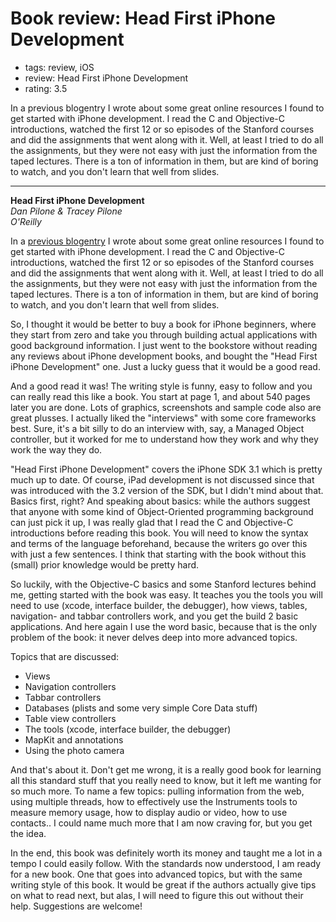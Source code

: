 # Book review: Head First iPhone Development
- tags: review, iOS
- review: Head First iPhone Development
- rating: 3.5

In a previous blogentry I wrote about some great online resources I found to get started with iPhone development. I read the C and Objective-C introductions, watched the first 12 or so episodes of the Stanford courses and did the assignments that went along with it. Well, at least I tried to do all the assignments, but they were not easy with just the information from the taped lectures. There is a ton of information in them, but are kind of boring to watch, and you don't learn that well from slides.

---

**Head First iPhone Development**  
_Dan Pilone & Tracey Pilone_  
_O'Reilly_

In a [previous blogentry](/articles/2010/getting-started-iphone-app-development/) I wrote about some great online resources I found to get started with iPhone development. I read the C and Objective-C introductions, watched the first 12 or so episodes of the Stanford courses and did the assignments that went along with it. Well, at least I tried to do all the assignments, but they were not easy with just the information from the taped lectures. There is a ton of information in them, but are kind of boring to watch, and you don't learn that well from slides.

So, I thought it would be better to buy a book for iPhone beginners, where they start from zero and take you through building actual applications with good background information. I just went to the bookstore without reading any reviews about iPhone development books, and bought the "Head First iPhone Development" one. Just a lucky guess that it would be a good read.

And a good read it was! The writing style is funny, easy to follow and you can really read this like a book. You start at page 1, and about 540 pages later you are done. Lots of graphics, screenshots and sample code also are great plusses. I actually liked the "interviews" with some core frameworks best. Sure, it's a bit silly to do an interview with, say, a Managed Object controller, but it worked for me to understand how they work and why they work the way they do.

"Head First iPhone Development" covers the iPhone SDK 3.1 which is pretty much up to date. Of course, iPad development is not discussed since that was introduced with the 3.2 version of the SDK, but I didn't mind about that. Basics first, right? And speaking about basics: while the authors suggest that anyone with some kind of Object-Oriented programming background can just pick it up, I was really glad that I read the C and Objective-C introductions before reading this book. You will need to know the syntax and terms of the language beforehand, because the writers go over this with just a few sentences. I think that starting with the book without this (small) prior knowledge would be pretty hard.

So luckily, with the Objective-C basics and some Stanford lectures behind me, getting started with the book was easy. It teaches you the tools you will need to use (xcode, interface builder, the debugger), how views, tables, navigation- and tabbar controllers work, and you get the build 2 basic applications. And here again I use the word basic, because that is the only problem of the book: it never delves deep into more advanced topics.

Topics that are discussed:

* Views
* Navigation controllers
* Tabbar controllers
* Databases (plists and some very simple Core Data stuff)
* Table view controllers
* The tools (xcode, interface builder, the debugger)
* MapKit and annotations
* Using the photo camera

And that's about it. Don't get me wrong, it is a really good book for learning all this standard stuff that you really need to know, but it left me wanting for so much more. To name a few topics: pulling information from the web, using multiple threads, how to effectively use the Instruments tools to measure memory usage, how to display audio or video, how to use contacts.. I could name much more that I am now craving for, but you get the idea.

In the end, this book was definitely worth its money and taught me a lot in a tempo I could easily follow. With the standards now understood, I am ready for a new book. One that goes into advanced topics, but with the same writing style of this book. It would be great if the authors actually give tips on what to read next, but alas, I will need to figure this out without their help. Suggestions are welcome!
